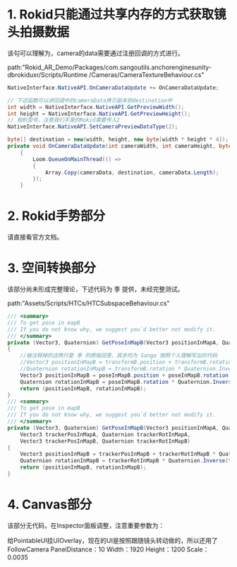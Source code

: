 # 1. Rokid只能通过共享内存的方式获取镜头拍摄数据

该句可以理解为，camera的data需要通过注册回调的方式进行。

path:"Rokid_AR_Demo/Packages/com.sangoutils.anchorenginesunity-dbrokiduxr/Scripts/Runtime
/Cameras/CameraTextureBehaviour.cs"

```cs
NativeInterface.NativeAPI.OnCameraDataUpdate += OnCameraDataUpdate;

// 下述函数可以讲回调中的cameraData拷贝副本到destination中
int width = NativeInterface.NativeAPI.GetPreviewWidth();
int height = NativeInterface.NativeAPI.GetPreviewHeight();
// 相机型号，注意我们手里的Rokid需要传入2
NativeInterface.NativeAPI.SetCameraPreviewDataType(2);

byte[] destination = new(width, height, new byte[width * height * 4]);
private void OnCameraDataUpdate(int cameraWidth, int cameraHeight, byte[] cameraData, long timestamp)
    {
        Loom.QueueOnMainThread(() =>
        {
            Array.Copy(cameraData, destination, cameraData.Length);
        });
    }
```

# 2. Rokid手势部分

请直接看官方文档。

# 3. 空间转换部分

该部分尚未形成完整理论，下述代码为 季 提供，未经完整测试。

path:"Assets/Scripts/HTCs/HTCSubspaceBehaviour.cs"

```cs
/// <summary>
/// To get pose in mapB
/// If you do not know why, we suggest you`d better not modify it.
/// </summary>
private (Vector3, Quaternion) GetPoseInMapB(Vector3 positionInMapA, Quaternion rotationInMapA, Pose poseInMapA, Pose poseInMapB)
{
    //被注释掉的这两行是 季 的原版回答，其余均为 Sango 按照个人理解写出的代码
    //Vector3 positionInMapB = transformB.position + transformB.rotation * (transformA.InverseTransformPoint(positionInMapA) - transformA.position);
    //Quaternion rotationInMapB = transformB.rotation * Quaternion.Inverse(transformA.rotation) * rotationInMapA;
    Vector3 positionInMapB = poseInMapB.position + poseInMapB.rotation * Quaternion.Inverse(poseInMapA.rotation) * (positionInMapA - poseInMapA.position);
    Quaternion rotationInMapB = poseInMapB.rotation * Quaternion.Inverse(poseInMapA.rotation) * rotationInMapA;
    return (positionInMapB, rotationInMapB);
}
/// <summary>
/// To get pose in mapB
/// If you do not know why, we suggest you`d better not modify it.
/// </summary>
private (Vector3, Quaternion) GetPoseInMapB(Vector3 positionInMapA, Quaternion rotationInMapA,
    Vector3 trackerPosInMapA, Quaternion trackerRotInMapA,
    Vector3 trackerPosInMapB, Quaternion trackerRotInMapB)
{
    Vector3 positionInMapB = trackerPosInMapB + trackerRotInMapB * Quaternion.Inverse(trackerRotInMapA) * (positionInMapA - trackerPosInMapA);
    Quaternion rotationInMapB = trackerRotInMapB * Quaternion.Inverse(trackerRotInMapA) * rotationInMapA;
    return (positionInMapB, rotationInMapB);
}
```

# 4. Canvas部分

该部分无代码，在Inspector面板调整，注意重要参数为：

给PointableUI挂UIOverlay，现在的UI是按照跟随镜头转动做的，所以还用了FollowCamera
PanelDistance：10
Width：1920  Height：1200  Scale：0.0035